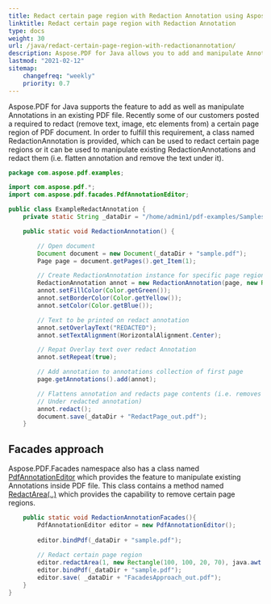 ```yaml
---
title: Redact certain page region with Redaction Annotation using Aspose.PDF for Java
linktitle: Redact certain page region with Redaction Annotation
type: docs
weight: 30
url: /java/redact-certain-page-region-with-redactionannotation/
description: Aspose.PDF for Java allows you to add and manipulate Annotations in an existing PDF file. You should use a class named RedactionAnnotation to resolve this task.
lastmod: "2021-02-12"
sitemap:
    changefreq: "weekly"
    priority: 0.7
---
```


Aspose.PDF for Java supports the feature to add as well as manipulate Annotations in an existing PDF file. Recently some of our customers posted a required to redact (remove text, image, etc elements from) a certain page region of PDF document. In order to fulfill this requirement, a class named RedactionAnnotation is provided, which can be used to redact certain page regions or it can be used to manipulate existing RedactionAnnotations and redact them (i.e. flatten annotation and remove the text under it).

```java
package com.aspose.pdf.examples;

import com.aspose.pdf.*;
import com.aspose.pdf.facades.PdfAnnotationEditor;

public class ExampleRedactAnnotation {
    private static String _dataDir = "/home/admin1/pdf-examples/Samples/";

    public static void RedactionAnnotation() {

        // Open document
        Document document = new Document(_dataDir + "sample.pdf");
        Page page = document.getPages().get_Item(1);

        // Create RedactionAnnotation instance for specific page region
        RedactionAnnotation annot = new RedactionAnnotation(page, new Rectangle(200, 500, 300, 600));
        annot.setFillColor(Color.getGreen());
        annot.setBorderColor(Color.getYellow());
        annot.setColor(Color.getBlue());

        // Text to be printed on redact annotation
        annot.setOverlayText("REDACTED");
        annot.setTextAlignment(HorizontalAlignment.Center);

        // Repat Overlay text over redact Annotation
        annot.setRepeat(true);

        // Add annotation to annotations collection of first page
        page.getAnnotations().add(annot);

        // Flattens annotation and redacts page contents (i.e. removes text and image
        // Under redacted annotation)
        annot.redact();
        document.save(_dataDir + "RedactPage_out.pdf");
    }
```

## Facades approach

Aspose.PDF.Facades namespace also has a class named [PdfAnnotationEditor](https://apireference.aspose.com/pdf/java/com.aspose.pdf.facades/PdfAnnotationEditor) which provides the feature to manipulate existing Annotations inside PDF file. This class contains a method named [RedactArea(..)](https://apireference.aspose.com/pdf/java/com.aspose.pdf/Redaction#getredactArea-com.aspose.pdf.Page-com.aspose.pdf.Rectangle-java.awt.Color-) which provides the capability to remove certain page regions.

```java
    public static void RedactionAnnotationFacades(){
        PdfAnnotationEditor editor = new PdfAnnotationEditor();
        
        editor.bindPdf(_dataDir + "sample.pdf");
        
        // Redact certain page region
        editor.redactArea(1, new Rectangle(100, 100, 20, 70), java.awt.Color.white);
        editor.bindPdf(_dataDir + "sample.pdf");
        editor.save( _dataDir + "FacadesApproach_out.pdf");
    }
}
```
